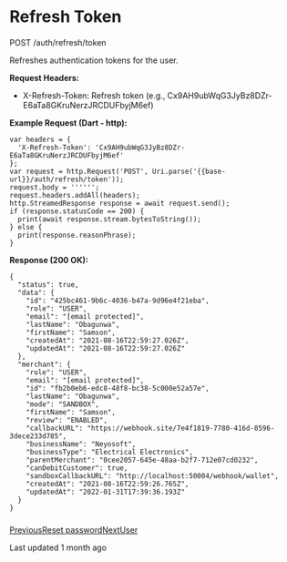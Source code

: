 # Refresh Token

#### 

[](#post-auth-refresh-token)

POST /auth/refresh/token

Refreshes authentication tokens for the user.

**Request Headers:**

*   X-Refresh-Token: Refresh token (e.g., Cx9AH9ubWqG3JyBz8DZr-E6aTa8GKruNerzJRCDUFbyjM6ef)
    

**Example Request (Dart - http):**

```
var headers = {
  'X-Refresh-Token': 'Cx9AH9ubWqG3JyBz8DZr-E6aTa8GKruNerzJRCDUFbyjM6ef'
};
var request = http.Request('POST', Uri.parse('{{base-url}}/auth/refresh/token'));
request.body = '''''';
request.headers.addAll(headers);
http.StreamedResponse response = await request.send();
if (response.statusCode == 200) {
  print(await response.stream.bytesToString());
} else {
  print(response.reasonPhrase);
}
```

**Response (200 OK):**

```
{
  "status": true,
  "data": {
    "id": "425bc461-9b6c-4036-b47a-9d96e4f21eba",
    "role": "USER",
    "email": "[email protected]",
    "lastName": "Obagunwa",
    "firstName": "Samson",
    "createdAt": "2021-08-16T22:59:27.026Z",
    "updatedAt": "2021-08-16T22:59:27.026Z"
  },
  "merchant": {
    "role": "USER",
    "email": "[email protected]",
    "id": "fb2b0eb6-edc8-48f8-bc38-5c000e52a57e",
    "lastName": "Obagunwa",
    "mode": "SANDBOX",
    "firstName": "Samson",
    "review": "ENABLED",
    "callbackURL": "https://webhook.site/7e4f1819-7780-416d-8596-3dece233d785",
    "businessName": "Neyosoft",
    "businessType": "Electrical Electronics",
    "parentMerchant": "0cee2057-645e-48aa-b2f7-712e07cd0232",
    "canDebitCustomer": true,
    "sandboxCallbackURL": "http://localhost:50004/webhook/wallet",
    "createdAt": "2021-08-16T22:59:26.765Z",
    "updatedAt": "2022-01-31T17:39:36.193Z"
  }
}
```

### 

[](#undefined)

[PreviousReset password](/xpress-wallet-api/authentication/reset-password)[NextUser](/xpress-wallet-api/user)

Last updated 1 month ago